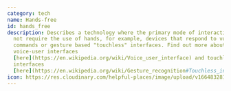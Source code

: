 ```yaml
---
category: tech
name: Hands-free
id: hands_free
description: Describes a technology where the primary mode of interaction does
  not require the use of hands, for example, devices that respond to voice
  commands or gesture based "touchless" interfaces. Find out more about
  voice-user interfaces
  [here](https://en.wikipedia.org/wiki/Voice_user_interface) and touchless
  interfaces
  [here](https://en.wikipedia.org/wiki/Gesture_recognition#Touchless_interface).
icon: https://res.cloudinary.com/helpful-places/image/upload/v1664832814/dtpr-icons/tech/handsfree_qoemdh.svg
---
```

